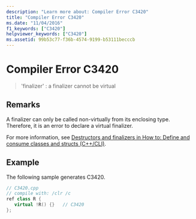 ```yaml
---
description: "Learn more about: Compiler Error C3420"
title: "Compiler Error C3420"
ms.date: "11/04/2016"
f1_keywords: ["C3420"]
helpviewer_keywords: ["C3420"]
ms.assetid: 99b53c77-f36b-4574-9199-b53111becccb
---
```

# Compiler Error C3420

> 'finalizer' : a finalizer cannot be virtual

## Remarks

A finalizer can only be called non-virtually from its enclosing type. Therefore, it is an error to declare a virtual finalizer.

For more information, see [Destructors and finalizers in How to: Define and consume classes and structs (C++/CLI)](../../dotnet/how-to-define-and-consume-classes-and-structs-cpp-cli.md#BKMK_Destructors_and_finalizers).

## Example

The following sample generates C3420.

```cpp
// C3420.cpp
// compile with: /clr /c
ref class R {
   virtual !R() {}   // C3420
};
```
